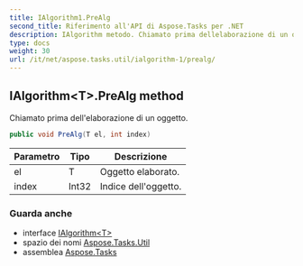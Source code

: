 ```yaml
---
title: IAlgorithm1.PreAlg
second_title: Riferimento all'API di Aspose.Tasks per .NET
description: IAlgorithm metodo. Chiamato prima dellelaborazione di un oggetto.
type: docs
weight: 30
url: /it/net/aspose.tasks.util/ialgorithm-1/prealg/
---
```

## IAlgorithm&lt;T&gt;.PreAlg method

Chiamato prima dell'elaborazione di un oggetto.

```csharp
public void PreAlg(T el, int index)
```

| Parametro | Tipo | Descrizione |
| --- | --- | --- |
| el | T | Oggetto elaborato. |
| index | Int32 | Indice dell'oggetto. |

### Guarda anche

* interface [IAlgorithm&lt;T&gt;](../)
* spazio dei nomi [Aspose.Tasks.Util](../../ialgorithm-1/)
* assemblea [Aspose.Tasks](../../../)


